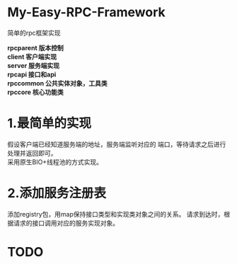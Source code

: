 # My-Easy-RPC-Framework
简单的rpc框架实现

**rpcparent 版本控制**  
**client 客户端实现**  
**server 服务端实现**  
**rpcapi 接口和api**  
**rpccommon  公共实体对象，工具类**  
**rpccore  核心功能类**

# 1.最简单的实现
假设客户端已经知道服务端的地址，服务端监听对应的
端口，等待请求之后进行处理并返回即可。  
采用原生BIO+线程池的方式实现。
# 2.添加服务注册表
添加registry包，用map保持接口类型和实现类对象之间的关系。
请求到达时，根据请求的接口调用对应的服务实现对象。
# TODO


